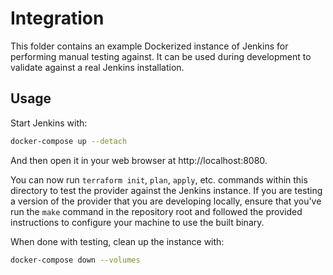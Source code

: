 # Integration

This folder contains an example Dockerized instance of Jenkins for performing manual testing against. It can be used during development to validate against a real Jenkins installation.

## Usage

Start Jenkins with:

```sh
docker-compose up --detach
```

And then open it in your web browser at http://localhost:8080.

You can now run `terraform init`, `plan`, `apply`, etc. commands within this directory to test the provider against the Jenkins instance. If you are testing a version of the provider that you are developing locally, ensure that you've run the `make` command in the repository root and followed the provided instructions to configure your machine to use the built binary.

When done with testing, clean up the instance with:

```sh
docker-compose down --volumes
```
